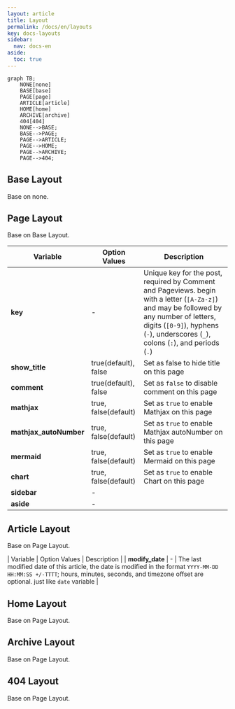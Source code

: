```yaml
---
layout: article
title: Layout
permalink: /docs/en/layouts
key: docs-layouts
sidebar:
  nav: docs-en
aside:
  toc: true
---
```


```mermaid
graph TB;
    NONE[none]
    BASE[base]
    PAGE[page]
    ARTICLE[article]
    HOME[home]
    ARCHIVE[archive]
    404[404]
    NONE-->BASE;
    BASE-->PAGE;
    PAGE-->ARTICLE;
    PAGE-->HOME;
    PAGE-->ARCHIVE;
    PAGE-->404;
```

## Base Layout

Base on none.

## Page Layout

Base on Base Layout.

| Variable          | Option Values         | Description |
| ---               | ---                   | ---         |
| **key**           | -                     | Unique key for the post, required by Comment and Pageviews. begin with a letter (`[A-Za-z]`) and may be followed by any number of letters, digits (`[0-9]`), hyphens (`-`), underscores (`_`), colons (`:`), and periods (`.`)|
| **show_title**    | true(default), false  | Set as false to hide title on this page|
| **comment**       | true(default), false  | Set as `false` to disable comment on this page|
| **mathjax**       | true, false(default)  | Set as `true` to enable Mathjax on this page|
| **mathjax_autoNumber** | true, false(default)  | Set as `true` to enable Mathjax autoNumber on this page|
| **mermaid**       | true, false(default)  | Set as `true` to enable Mermaid on this page|
| **chart**         | true, false(default)  | Set as `true` to enable Chart on this page|
| **sidebar**       | -                     | |
| **aside**         | -                     | |

## Article Layout

Base on Page Layout.

| Variable          | Option Values         | Description |
| **modify_date**   | -                     | The last modified date of this article, the date is modified in the format `YYYY-MM-DD HH:MM:SS +/-TTTT`; hours, minutes, seconds, and timezone offset are optional. just like `date` variable |

## Home Layout

Base on Page Layout.

## Archive Layout

Base on Page Layout.

## 404 Layout

Base on Page Layout.